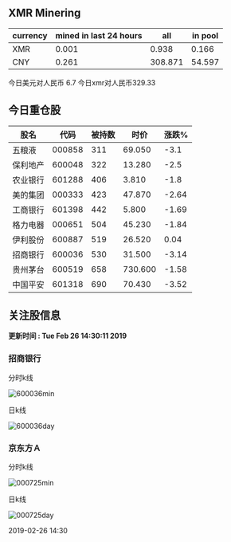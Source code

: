 ## XMR Minering

|currency|mined in last 24 hours|all|in pool|
|---|---|---|---|
|XMR|0.001|0.938|0.166|
|CNY|0.261|308.871|54.597|

今日美元对人民币 6.7	今日xmr对人民币329.33


## 今日重仓股 

|股名|代码|被持数|时价|涨跌%|
|---|---|---|---|---|
|五粮液|000858|311|69.050|-3.1|
|保利地产|600048|322|13.280|-2.5|
|农业银行|601288|406|3.810|-1.8|
|美的集团|000333|423|47.870|-2.64|
|工商银行|601398|442|5.800|-1.69|
|格力电器|000651|504|45.230|-1.84|
|伊利股份|600887|519|26.520|0.04|
|招商银行|600036|530|31.500|-3.14|
|贵州茅台|600519|658|730.600|-1.58|
|中国平安|601318|690|70.430|-3.52|

## 关注股信息
**更新时间 : Tue Feb 26 14:30:11 2019**
### 招商银行 
分时k线

![600036min](http://image.sinajs.cn/newchart/min/n/sh600036.gif)

日k线

![600036day](http://image.sinajs.cn/newchart/daily/n/sh600036.gif)

### 京东方Ａ 
分时k线

![000725min](http://image.sinajs.cn/newchart/min/n/sz000725.gif)

日k线

![000725day](http://image.sinajs.cn/newchart/daily/n/sz000725.gif)

2019-02-26 14:30
